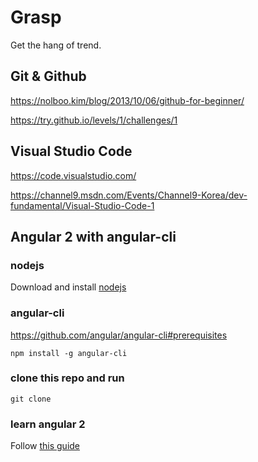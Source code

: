 # Grasp

Get the hang of trend.

## Git & Github

https://nolboo.kim/blog/2013/10/06/github-for-beginner/

https://try.github.io/levels/1/challenges/1

## Visual Studio Code

https://code.visualstudio.com/

https://channel9.msdn.com/Events/Channel9-Korea/dev-fundamental/Visual-Studio-Code-1

## Angular 2 with angular-cli

### nodejs

Download and install [nodejs](https://nodejs.org/en/download/)

### angular-cli

https://github.com/angular/angular-cli#prerequisites

```
npm install -g angular-cli
```

### clone this repo and run

```
git clone
```

### learn angular 2

Follow [this guide](https://angular.io/docs/ts/latest/guide/setup.html)
